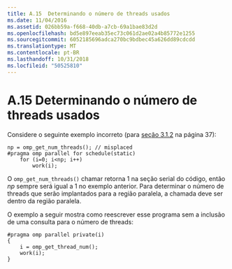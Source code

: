 ```yaml
---
title: A.15  Determinando o número de threads usados
ms.date: 11/04/2016
ms.assetid: 026bb59a-f668-40db-a7cb-69a1bae83d2d
ms.openlocfilehash: bd5e897eeab35ec73c061d2ae02a4b85772e1255
ms.sourcegitcommit: 6052185696adca270bc9bdbec45a626dd89cdcdd
ms.translationtype: MT
ms.contentlocale: pt-BR
ms.lasthandoff: 10/31/2018
ms.locfileid: "50525810"
---
```

# <a name="a15---determining-the-number-of-threads-used"></a>A.15  Determinando o número de threads usados

Considere o seguinte exemplo incorreto (para [seção 3.1.2](../../parallel/openmp/3-1-2-omp-get-num-threads-function.md) na página 37):

```
np = omp_get_num_threads(); // misplaced
#pragma omp parallel for schedule(static)
    for (i=0; i<np; i++)
        work(i);
```

O `omp_get_num_threads()` chamar retorna 1 na seção serial do código, então *np* sempre será igual a 1 no exemplo anterior. Para determinar o número de threads que serão implantados para a região paralela, a chamada deve ser dentro da região paralela.

O exemplo a seguir mostra como reescrever esse programa sem a inclusão de uma consulta para o número de threads:

```
#pragma omp parallel private(i)
{
    i = omp_get_thread_num();
    work(i);
}
```